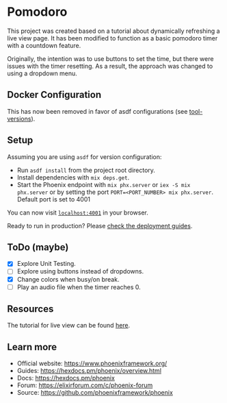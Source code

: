 # Pomodoro

This project was created based on a tutorial about dynamically refreshing a live view page. It has been modified to function as a basic pomodoro timer with a countdown feature.

Originally, the intention was to use buttons to set the time, but there were issues with the timer resetting. As a result, the approach was changed to using a dropdown menu.

## Docker Configuration

This has now been removed in favor of asdf configurations (see [tool-versions](./.tool-versions)).

## Setup

Assuming you are using `asdf` for version configuration:

  * Run `asdf install` from the project root directory.
  * Install dependencies with `mix deps.get`.
  * Start the Phoenix endpoint with `mix phx.server` or `iex -S mix phx.server` or by setting the port `PORT=<PORT_NUMBER> mix phx.server`. Default port is set to 4001

You can now visit [`localhost:4001`](http://localhost:4001) in your browser.

Ready to run in production? Please [check the deployment guides](https://hexdocs.pm/phoenix/deployment.html).

## ToDo (maybe)

  - [x] Explore Unit Testing.
  - [ ] Explore using buttons instead of dropdowns.
  - [x] Change colors when busy/on break.
  - [ ] Play an audio file when the timer reaches 0.

## Resources

The tutorial for live view can be found [here](https://online.pragmaticstudio.com/courses/liveview/).

## Learn more

  * Official website: https://www.phoenixframework.org/
  * Guides: https://hexdocs.pm/phoenix/overview.html
  * Docs: https://hexdocs.pm/phoenix
  * Forum: https://elixirforum.com/c/phoenix-forum
  * Source: https://github.com/phoenixframework/phoenix
